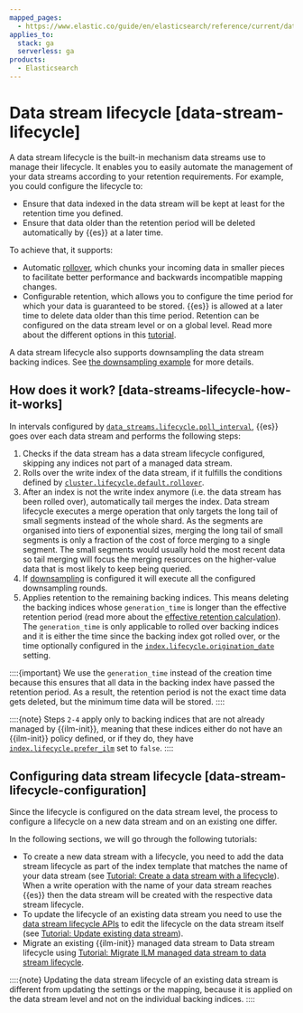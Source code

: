 ```yaml
---
mapped_pages:
  - https://www.elastic.co/guide/en/elasticsearch/reference/current/data-stream-lifecycle.html
applies_to:
  stack: ga
  serverless: ga
products:
  - Elasticsearch
---
```


# Data stream lifecycle [data-stream-lifecycle]

A data stream lifecycle is the built-in mechanism data streams use to manage their lifecycle. It enables you to easily automate the management of your data streams according to your retention requirements. For example, you could configure the lifecycle to:

* Ensure that data indexed in the data stream will be kept at least for the retention time you defined.
* Ensure that data older than the retention period will be deleted automatically by {{es}} at a later time.

To achieve that, it supports:

* Automatic [rollover](index-lifecycle-management/rollover.md), which chunks your incoming data in smaller pieces to facilitate better performance and backwards incompatible mapping changes.
* Configurable retention, which allows you to configure the time period for which your data is guaranteed to be stored. {{es}} is allowed at a later time to delete data older than this time period. Retention can be configured on the data stream level or on a global level. Read more about the different options in this [tutorial](data-stream/tutorial-data-stream-retention.md).

A data stream lifecycle also supports downsampling the data stream backing indices. See [the downsampling example](https://www.elastic.co/docs/api/doc/elasticsearch/operation/operation-indices-put-data-lifecycle) for more details.


## How does it work? [data-streams-lifecycle-how-it-works]

In intervals configured by [`data_streams.lifecycle.poll_interval`](elasticsearch://reference/elasticsearch/configuration-reference/data-stream-lifecycle-settings.md#data-streams-lifecycle-poll-interval), {{es}} goes over each data stream and performs the following steps:

1. Checks if the data stream has a data stream lifecycle configured, skipping any indices not part of a managed data stream.
2. Rolls over the write index of the data stream, if it fulfills the conditions defined by [`cluster.lifecycle.default.rollover`](elasticsearch://reference/elasticsearch/configuration-reference/data-stream-lifecycle-settings.md#cluster-lifecycle-default-rollover).
3. After an index is not the write index anymore (i.e. the data stream has been rolled over), automatically tail merges the index. Data stream lifecycle executes a merge operation that only targets the long tail of small segments instead of the whole shard. As the segments are organised into tiers of exponential sizes, merging the long tail of small segments is only a fraction of the cost of force merging to a single segment. The small segments would usually hold the most recent data so tail merging will focus the merging resources on the higher-value data that is most likely to keep being queried.
4. If [downsampling](https://www.elastic.co/docs/api/doc/elasticsearch/operation/operation-indices-put-data-lifecycle) is configured it will execute all the configured downsampling rounds.
5. Applies retention to the remaining backing indices. This means deleting the backing indices whose `generation_time` is longer than the effective retention period (read more about the [effective retention calculation](data-stream/tutorial-data-stream-retention.md#effective-retention-calculation)). The `generation_time` is only applicable to rolled over backing indices and it is either the time since the backing index got rolled over, or the time optionally configured in the [`index.lifecycle.origination_date`](elasticsearch://reference/elasticsearch/configuration-reference/data-stream-lifecycle-settings.md#index-data-stream-lifecycle-origination-date) setting.

::::{important}
We use the `generation_time` instead of the creation time because this ensures that all data in the backing index have passed the retention period. As a result, the retention period is not the exact time data gets deleted, but the minimum time data will be stored.
::::


::::{note}
Steps `2-4` apply only to backing indices that are not already managed by {{ilm-init}}, meaning that these indices either do not have an {{ilm-init}} policy defined, or if they do, they have [`index.lifecycle.prefer_ilm`](elasticsearch://reference/elasticsearch/configuration-reference/data-stream-lifecycle-settings.md#index-lifecycle-prefer-ilm) set to `false`.
::::



## Configuring data stream lifecycle [data-stream-lifecycle-configuration]

Since the lifecycle is configured on the data stream level, the process to configure a lifecycle on a new data stream and on an existing one differ.

In the following sections, we will go through the following tutorials:

* To create a new data stream with a lifecycle, you need to add the data stream lifecycle as part of the index template that matches the name of your data stream (see [Tutorial: Create a data stream with a lifecycle](data-stream/tutorial-create-data-stream-with-lifecycle.md)). When a write operation with the name of your data stream reaches {{es}} then the data stream will be created with the respective data stream lifecycle.
* To update the lifecycle of an existing data stream you need to use the [data stream lifecycle APIs](https://www.elastic.co/docs/api/doc/elasticsearch/group/endpoint-data-stream) to edit the lifecycle on the data stream itself (see [Tutorial: Update existing data stream](data-stream/tutorial-update-existing-data-stream.md)).
* Migrate an existing {{ilm-init}} managed data stream to Data stream lifecycle using [Tutorial: Migrate ILM managed data stream to data stream lifecycle](data-stream/tutorial-migrate-ilm-managed-data-stream-to-data-stream-lifecycle.md).

::::{note}
Updating the data stream lifecycle of an existing data stream is different from updating the settings or the mapping, because it is applied on the data stream level and not on the individual backing indices.
::::






